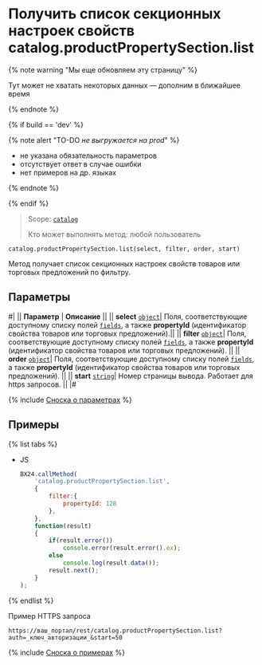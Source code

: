 # Получить список секционных настроек свойств catalog.productPropertySection.list

{% note warning "Мы еще обновляем эту страницу" %}

Тут может не хватать некоторых данных — дополним в ближайшее время

{% endnote %}

{% if build == 'dev' %}

{% note alert "TO-DO _не выгружается на prod_" %}

- не указана обязательность параметров
- отсутствует ответ в случае ошибки
- нет примеров на др. языках
  
{% endnote %}

{% endif %}

> Scope: [`catalog`](../../scopes/permissions.md)
>
> Кто может выполнять метод: любой пользователь

```http
catalog.productPropertySection.list(select, filter, order, start)
```

Метод получает список секционных настроек свойств товаров или торговых предложений по фильтру.

## Параметры

#|
|| **Параметр** | **Описание** ||
|| **select** 
[`object`](../../data-types.md)| Поля, соответствующие доступному списку полей [`fields`](catalog-product-property-section-set.md), а также **propertyId** (идентификатор свойства товаров или торговых предложений).||
|| **filter** 
[`object`](../../data-types.md)| Поля, соответствующие доступному списку полей [`fields`](catalog-product-property-section-set.md), а также **propertyId** (идентификатор свойства товаров или торговых предложений). ||
|| **order**
[`object`](../../data-types.md)| Поля, соответствующие доступному списку полей [`fields`](catalog-product-property-section-set.md), а также **propertyId** (идентификатор свойства товаров или торговых предложений). ||
|| **start** 
[`string`](../../data-types.md)| Номер страницы вывода. Работает для https запросов. ||
|#

{% include [Сноска о параметрах](../../../_includes/required.md) %}

## Примеры

{% list tabs %}

- JS

    ```js
    BX24.callMethod(
        'catalog.productPropertySection.list',
        {
            filter:{
                propertyId: 128
            },
        },
        function(result)
        {
            if(result.error())
                console.error(result.error().ex);
            else
                console.log(result.data());
            result.next();
        }
    );
    ```

{% endlist %}

Пример HTTPS запроса

```
https://ваш_портал/rest/catalog.productPropertySection.list?auth=_ключ_авторизации_&start=50
```

{% include [Сноска о примерах](../../../_includes/examples.md) %}
